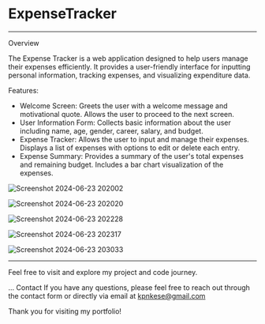 # ExpenseTracker
----------------------------------------------------
Overview

The Expense Tracker is a web application designed to help users manage their expenses efficiently. 
It provides a user-friendly interface for inputting personal information, tracking expenses, and visualizing expenditure data.

Features:

- Welcome Screen: Greets the user with a welcome message and motivational quote. Allows the user to proceed to the next screen.
- User Information Form: Collects basic information about the user including name, age, gender, career, salary, and budget.
- Expense Tracker: Allows the user to input and manage their expenses. Displays a list of expenses with options to edit or delete each entry.
- Expense Summary: Provides a summary of the user's total expenses and remaining budget. Includes a bar chart visualization of the expenses.


![Screenshot 2024-06-23 202002](https://github.com/AltUser44/ExpenseTracker/assets/138399028/81a607e7-d01c-44b9-a3a4-fc06b7572ea8)


![Screenshot 2024-06-23 202020](https://github.com/AltUser44/ExpenseTracker/assets/138399028/5e440d5a-715a-4a84-9ff3-043f29879b20)


![Screenshot 2024-06-23 202228](https://github.com/AltUser44/ExpenseTracker/assets/138399028/3bfc94b7-e920-4613-9419-caa8a9f44910)


![Screenshot 2024-06-23 202317](https://github.com/AltUser44/ExpenseTracker/assets/138399028/c708ea40-3e66-42da-9607-320d99eff067)


![Screenshot 2024-06-23 203033](https://github.com/AltUser44/ExpenseTracker/assets/138399028/e1b54345-0721-463f-a658-283475d5e00e)


-----------------------------------------------------

Feel free to visit and explore my project and code journey.

...
Contact
If you have any questions, please feel free to reach out through the contact form  or directly via email at kpnkese@gmail.com

Thank you for visiting my portfolio!
